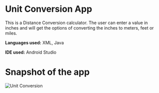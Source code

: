 # Unit Conversion App

This is a Distance Conversion calculator. The user can enter a value in inches and will get the options of converting the inches to meters, feet or miles. 

**Languages used:** XML, Java

**IDE used:** Android Studio

# Snapshot of the app

![Unit Conversion](https://user-images.githubusercontent.com/70915043/137671265-f8e8b863-1d51-470d-9b7e-108bba235fd0.PNG)

